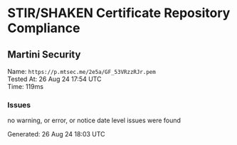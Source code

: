 # STIR/SHAKEN Certificate Repository Compliance

## Martini Security

Name: `https://p.mtsec.me/2e5a/GF_53VRzzRJr.pem`\
Tested At: 26 Aug 24 17:54 UTC\
Time: 119ms

### Issues

no warning, or error, or notice date level issues were found

Generated: 26 Aug 24 18:03 UTC